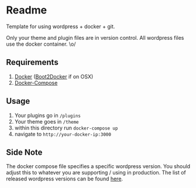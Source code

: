 Readme
======
Template for using wordpress + docker + git.

Only your theme and plugin files are in version control. All wordpress
files use the docker container. \o/

Requirements
------------
1. [Docker](https://www.docker.com/) ([Boot2Docker](http://boot2docker.io/) if on OSX)
1. [Docker-Compose](https://docs.docker.com/compose/)


Usage
-----

1. Your plugins go in `/plugins`
1. Your theme goes in `/theme`
1. within this directory run `docker-compose up`
1. navigate to `http://your-docker-ip:3000`

Side Note
---------

The docker compose file specifies a specific wordpress version. You should
adjust this to whatever you are supporting / using in production. The list
of released wordpress versions can be found [here](https://registry.hub.docker.com/_/wordpress/tags/manage/).
